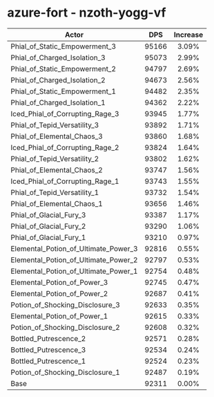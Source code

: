 # azure-fort - nzoth-yogg-vf
| Actor | DPS | Increase |
|---|:---:|:---:|
|Phial_of_Static_Empowerment_3|95166|3.09%|
|Phial_of_Charged_Isolation_3|95073|2.99%|
|Phial_of_Static_Empowerment_2|94797|2.69%|
|Phial_of_Charged_Isolation_2|94673|2.56%|
|Phial_of_Static_Empowerment_1|94482|2.35%|
|Phial_of_Charged_Isolation_1|94362|2.22%|
|Iced_Phial_of_Corrupting_Rage_3|93945|1.77%|
|Phial_of_Tepid_Versatility_3|93892|1.71%|
|Phial_of_Elemental_Chaos_3|93860|1.68%|
|Iced_Phial_of_Corrupting_Rage_2|93824|1.64%|
|Phial_of_Tepid_Versatility_2|93802|1.62%|
|Phial_of_Elemental_Chaos_2|93747|1.56%|
|Iced_Phial_of_Corrupting_Rage_1|93743|1.55%|
|Phial_of_Tepid_Versatility_1|93732|1.54%|
|Phial_of_Elemental_Chaos_1|93656|1.46%|
|Phial_of_Glacial_Fury_3|93387|1.17%|
|Phial_of_Glacial_Fury_2|93290|1.06%|
|Phial_of_Glacial_Fury_1|93210|0.97%|
|Elemental_Potion_of_Ultimate_Power_3|92816|0.55%|
|Elemental_Potion_of_Ultimate_Power_2|92797|0.53%|
|Elemental_Potion_of_Ultimate_Power_1|92754|0.48%|
|Elemental_Potion_of_Power_3|92745|0.47%|
|Elemental_Potion_of_Power_2|92687|0.41%|
|Potion_of_Shocking_Disclosure_3|92633|0.35%|
|Elemental_Potion_of_Power_1|92615|0.33%|
|Potion_of_Shocking_Disclosure_2|92608|0.32%|
|Bottled_Putrescence_2|92571|0.28%|
|Bottled_Putrescence_3|92534|0.24%|
|Bottled_Putrescence_1|92524|0.23%|
|Potion_of_Shocking_Disclosure_1|92487|0.19%|
|Base|92311|0.00%|
